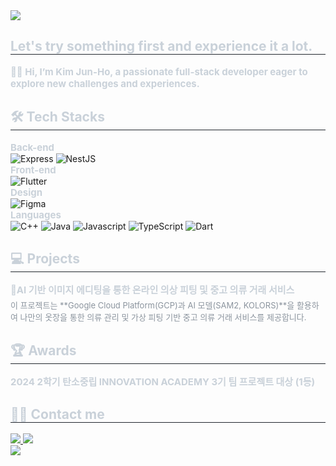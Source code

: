 <div class="container">
    <!-- Title Section -->
    <div class="header">
        <img src="https://capsule-render.vercel.app/api?type=cylinder&color=0:008cb4,100:ffffff&height=120&text=logicallaw&animation=twinkling&fontColor=000000&fontSize=40" />
    </div>
    <!-- Introduction Section -->
    <section class="introduce">
        <h2 style="border-bottom: 1px solid #21262d; color: #c9d1d9;">Let's try something first and experience it a lot.</h2>
        <p style="font-weight: 700; font-size: 15px; text-align: left; color: #c9d1d9;">
            👋🏻 Hi, I’m Kim Jun-Ho, a passionate full-stack developer eager to explore new challenges and experiences.
        </p>
    </section>
    <!-- Tech Stacks Section -->
    <section class="techstack">
        <h2 style="border-bottom: 1px solid #21262d; color: #c9d1d9;">🛠️ Tech Stacks</h2>
        <!-- Back-end -->
        <div class="stack-category" style="font-weight: 700; font-size: 15px; font-weight: bold; text-align: left; color: #c9d1d9;">
            Back-end
        </div>
        <img alt="Express" src="https://img.shields.io/badge/Express-000000?style=for-the-badge&logo=Express&logoColor=white">
        <img alt="NestJS" src="https://img.shields.io/badge/NestJS-E0234E.svg?&style=for-the-badge&logo=NestJS&logoColor=white">
        <!-- Front-end -->
        <div class="stack-category" style="font-weight: 700; font-size: 15px; font-weight: bold; text-align: left; color: #c9d1d9;">
            Front-end
        </div>
        <img alt="Flutter" src="https://img.shields.io/badge/Flutter-02569B?style=for-the-badge&logo=Flutter&logoColor=white">
        <!-- Design -->
        <div class="stack-category" style="font-weight: 700; font-size: 15px; font-weight: bold; text-align: left; color: #c9d1d9;">
            Design
        </div>
        <img alt="Figma" src="https://img.shields.io/badge/Figma-F24E1E?style=for-the-badge&logo=Figma&logoColor=white">
        <!-- Languages -->
        <div class="stack-category" style="font-weight: 700; font-size: 15px; font-weight: bold; text-align: left; color: #c9d1d9;">
            Languages
        </div>
        <img alt="C++" src="https://img.shields.io/badge/C++-00599C?style=for-the-badge&logo=C%2B%2B&logoColor=white">
        <img alt="Java" src="https://img.shields.io/badge/Java-007396?style=for-the-badge&logo=Java&logoColor=white">
        <img alt="Javascript" src="https://img.shields.io/badge/Javascript-F7DF1E?style=for-the-badge&logo=Javascript&logoColor=white">
        <img alt="TypeScript" src="https://img.shields.io/badge/TypeScript-3178C6?style=for-the-badge&logo=TypeScript&logoColor=white">
        <img alt="Dart" src="https://img.shields.io/badge/Dart-0175C2?style=for-the-badge&logo=Dart&logoColor=white">
    </section>
    <!-- Projects Section -->
    <section class="projects">
        <h2 style="border-bottom: 1px solid #21262d; color: #c9d1d9;">💻 Projects</h2>
        <div class="awards-category" style="font-weight: 700; font-size: 15px; font-weight: bold; text-align: left; color: #c9d1d9;">
            👚AI 기반 이미지 에디팅을 통한 온라인 의상 피팅 및 중고 의류 거래 서비스
            <div class="description" style="font-weight: normal; font-size: 13px; margin-top: 5px; color: #8b949e;">
            이 프로젝트는 **Google Cloud Platform(GCP)과 AI 모델(SAM2, KOLORS)**을 활용하여 나만의 옷장을 통한 의류 관리 및 가상 피팅 기반 중고 의류 거래 서비스를 제공합니다.
            </div>
        </div>
    </section>
    <!-- Awards Section -->
    <section class="awards">
        <h2 style="border-bottom: 1px solid #21262d; color: #c9d1d9;">🏆 Awards</h2>
        <div class="awards-category" style="font-weight: 700; font-size: 15px; font-weight: bold; text-align: left; color: #c9d1d9;">
            2024 2학기 탄소중립 INNOVATION ACADEMY 3기 팀 프로젝트 대상 (1등)
        </div>
    </section>
    <!-- Contact Section -->
    <section class="contact">
        <h2 style="border-bottom: 1px solid #21262d; color: #c9d1d9;">🧑‍💻 Contact me</h2>
        <a href="https://logicallaw.tistory.com">
            <img src="https://img.shields.io/badge/Tistory-000000?style=for-the-badge&logo=Tistory&logoColor=white">
        </a>
        <a href="mailto:logicallawbio@gmail.com">
            <img src="https://img.shields.io/badge/Gmail-EA4335?style=for-the-badge&logo=Gmail&logoColor=white">
        </a>
        <div style="text-align: left;">
            <a href="https://hits.seeyoufarm.com">
                <img src="https://hits.seeyoufarm.com/api/count/incr/badge.svg?url=https%3A%2F%2Fgithub.com%2Flogicallaw%2F&count_bg=%23000000&title_bg=%23000000&icon=github.svg&icon_color=%23FFFFFF&title=GitHub&edge_flat=false">
            </a>
        </div>
    </section>
</div>
